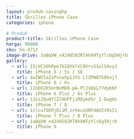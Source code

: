 ```yaml
---
layout: produk-casinghp
title: Skrillex iPhone Case
categories: iphone

# Produk
product-title: Skrillex iPhone Case
harga: 90000
sku: hn-4712
image-drive: 1aBqVW_x4248S82RTAhXHTyYlc6g5Hjrb
gallery:
  - url: 15jVCS6hRpe7bIQXklVC8VrvS1ulS4vyJ
    title: iPhone 5 / 5s / SE
  - url: 1wZWVIeZsPvcwXp11VS-LtZPW8Tk8koj7
    title: iPhone 6 / 6s
  - url: 1InDX2K5mrBoMD8-pA-PlJVDkL77dyK6F
    title: iPhone 6 Plus / 6s Plus
  - url: 1J2i2Qu0YlZlHUFFjiRDykdSr_I-EwgQs
    title: iPhone 7 / 8
  - url: 1clcu7OERjDi1M_zrheu1URFdAU2tRsIi
    title: iPhone 7 Plus / 8 Plus
  - url: 1aBqVW_x4248S82RTAhXHTyYlc6g5Hjrb
    title: iPhone X
---
```

